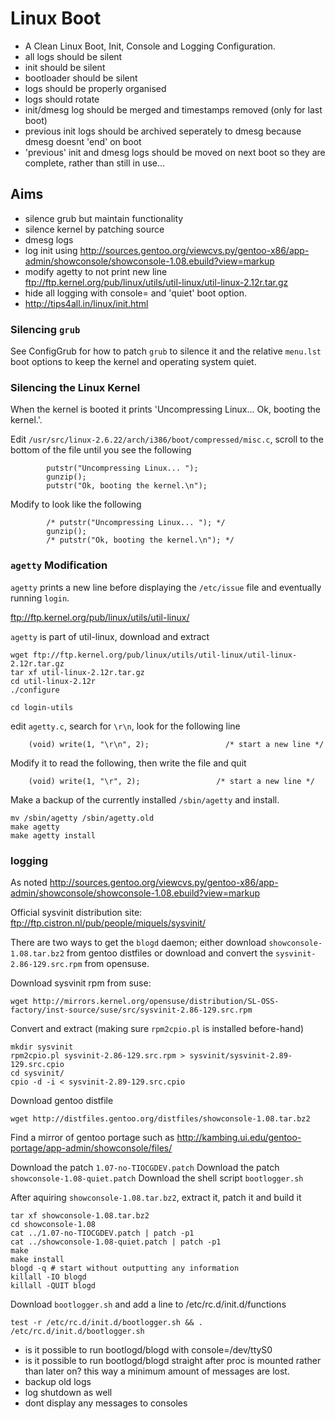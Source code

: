 # Linux Boot

 * A Clean Linux Boot, Init, Console and Logging Configuration.
 * all logs should be silent
 * init should be silent
 * bootloader should be silent
 * logs should be properly organised
 * logs should rotate
 * init/dmesg log should be merged and timestamps removed (only for last boot)
 * previous init logs should be archived seperately to dmesg because dmesg doesnt 'end' on boot
 * 'previous' init and dmesg logs should be moved on next boot so they are complete, rather than still in use...

## Aims
 * silence grub but maintain functionality
 * silence kernel by patching source
 * dmesg logs
 * log init using http://sources.gentoo.org/viewcvs.py/gentoo-x86/app-admin/showconsole/showconsole-1.08.ebuild?view=markup
 * modify agetty to not print new line ftp://ftp.kernel.org/pub/linux/utils/util-linux/util-linux-2.12r.tar.gz
 * hide all logging with console= and 'quiet' boot option.
 * http://tips4all.in/linux/init.html

### Silencing `grub`

See ConfigGrub for how to patch `grub` to silence it and the relative `menu.lst` boot options to keep the kernel and operating system quiet.

### Silencing the Linux Kernel
When the kernel is booted it prints 'Uncompressing Linux... Ok, booting the kernel.'.

Edit `/usr/src/linux-2.6.22/arch/i386/boot/compressed/misc.c`, scroll to the bottom of the file until you see the following

```
        putstr("Uncompressing Linux... ");
        gunzip();
        putstr("Ok, booting the kernel.\n");
```

Modify to look like the following

```
        /* putstr("Uncompressing Linux... "); */
        gunzip();
        /* putstr("Ok, booting the kernel.\n"); */
```

### `agetty` Modification
`agetty` prints a new line before displaying the `/etc/issue` file and eventually running `login`.

ftp://ftp.kernel.org/pub/linux/utils/util-linux/

`agetty` is part of util-linux, download and extract

```
wget ftp://ftp.kernel.org/pub/linux/utils/util-linux/util-linux-2.12r.tar.gz
tar xf util-linux-2.12r.tar.gz
cd util-linux-2.12r
./configure
```


```
cd login-utils
```

edit `agetty.c`, search for `\r\n`, look for the following line

```
    (void) write(1, "\r\n", 2);                 /* start a new line */
```

Modify it to read the following, then write the file and quit

```
    (void) write(1, "\r", 2);                 /* start a new line */
```

Make a backup of the currently installed `/sbin/agetty` and install.

```
mv /sbin/agetty /sbin/agetty.old
make agetty
make agetty install
```

### logging
As noted http://sources.gentoo.org/viewcvs.py/gentoo-x86/app-admin/showconsole/showconsole-1.08.ebuild?view=markup

Official sysvinit distribution site: ftp://ftp.cistron.nl/pub/people/miquels/sysvinit/

There are two ways to get the `blogd` daemon; either download `showconsole-1.08.tar.bz2` from gentoo distfiles or download and convert the `sysvinit-2.86-129.src.rpm` from opensuse.

Download sysvinit rpm from suse:

```
wget http://mirrors.kernel.org/opensuse/distribution/SL-OSS-factory/inst-source/suse/src/sysvinit-2.86-129.src.rpm
```

Convert and extract (making sure `rpm2cpio.pl` is installed before-hand)

```
mkdir sysvinit
rpm2cpio.pl sysvinit-2.86-129.src.rpm > sysvinit/sysvinit-2.89-129.src.cpio
cd sysvinit/
cpio -d -i < sysvinit-2.89-129.src.cpio
```

Download gentoo distfile

```
wget http://distfiles.gentoo.org/distfiles/showconsole-1.08.tar.bz2
```

Find a mirror of gentoo portage such as http://kambing.ui.edu/gentoo-portage/app-admin/showconsole/files/

Download the patch `1.07-no-TIOCGDEV.patch`
Download the patch `showconsole-1.08-quiet.patch`
Download the shell script `bootlogger.sh`

After aquiring `showconsole-1.08.tar.bz2`, extract it, patch it and build it

```
tar xf showconsole-1.08.tar.bz2
cd showconsole-1.08
cat ../1.07-no-TIOCGDEV.patch | patch -p1
cat ../showconsole-1.08-quiet.patch | patch -p1
make
make install
blogd -q # start without outputting any information
killall -IO blogd
killall -QUIT blogd
```

Download `bootlogger.sh` and add a line to /etc/rc.d/init.d/functions

```
test -r /etc/rc.d/init.d/bootlogger.sh && . /etc/rc.d/init.d/bootlogger.sh
```
 * is it possible to run bootlogd/blogd with console=/dev/ttyS0
 * is it possible to run bootlogd/blogd straight after proc is mounted rather than later on? this way a minimum amount of messages are lost.
 * backup old logs
 * log shutdown as well
 * dont display any messages to consoles
